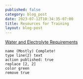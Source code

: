 ```yaml
---
published: false
category: blog_post
date: 2023-07-12T10:34:35-07:00
title: Resources for Training
layout: blog-post
---
```



[Water and Electrolyte Requirements](https://ke.army.mil/bordeninstitute/published_volumes/mil_quantitative_physiology/QPchapter07.pdf)



```button
name (Mostly) Complete!
type line(2) text
action published: true
replace [2, 2]
color green
remove true
```
